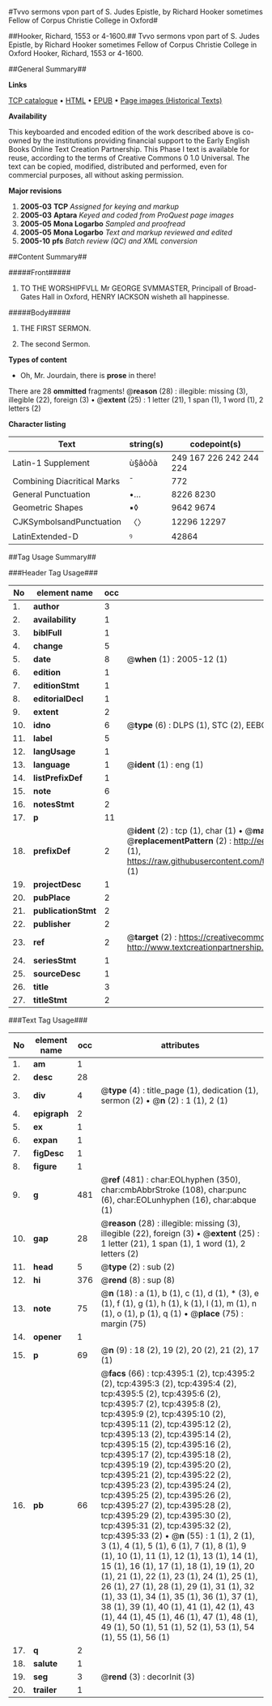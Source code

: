 #Tvvo sermons vpon part of S. Judes Epistle, by Richard Hooker sometimes Fellow of Corpus Christie College in Oxford#

##Hooker, Richard, 1553 or 4-1600.##
Tvvo sermons vpon part of S. Judes Epistle, by Richard Hooker sometimes Fellow of Corpus Christie College in Oxford
Hooker, Richard, 1553 or 4-1600.

##General Summary##

**Links**

[TCP catalogue](http://www.ota.ox.ac.uk/tcp/)  • 
[HTML](http://tei.it.ox.ac.uk/tcp/Texts-HTML/free/A03/A03598.html)  • 
[EPUB](http://tei.it.ox.ac.uk/tcp/Texts-EPUB/free/A03/A03598.epub) • 
[Page images (Historical Texts)](https://data.historicaltexts.jisc.ac.uk/view?pubId=eebo-99839933e&pageId=eebo-99839933e-4395-1)

**Availability**

This keyboarded and encoded edition of the
	       work described above is co-owned by the institutions
	       providing financial support to the Early English Books
	       Online Text Creation Partnership. This Phase I text is
	       available for reuse, according to the terms of Creative
	       Commons 0 1.0 Universal. The text can be copied,
	       modified, distributed and performed, even for
	       commercial purposes, all without asking permission.

**Major revisions**

1. __2005-03__ __TCP__ *Assigned for keying and markup*
1. __2005-03__ __Aptara__ *Keyed and coded from ProQuest page images*
1. __2005-05__ __Mona Logarbo__ *Sampled and proofread*
1. __2005-05__ __Mona Logarbo__ *Text and markup reviewed and edited*
1. __2005-10__ __pfs__ *Batch review (QC) and XML conversion*

##Content Summary##

#####Front#####

1. TO THE WORSHIPFVLL Mr
GEORGE SVMMASTER, Principall of
Broad-Gates Hall in Oxford, HENRY
IACKSON wisheth all
happinesse.

#####Body#####

1. THE FIRST SERMON.

1. The second Sermon.

**Types of content**

  * Oh, Mr. Jourdain, there is **prose** in there!

There are 28 **ommitted** fragments! 
 @__reason__ (28) : illegible: missing (3), illegible (22), foreign (3)  •  @__extent__ (25) : 1 letter (21), 1 span (1), 1 word (1), 2 letters (2)

**Character listing**


|Text|string(s)|codepoint(s)|
|---|---|---|
|Latin-1 Supplement|ù§âòôà|249 167 226 242 244 224|
|Combining             Diacritical Marks|̄|772|
|General Punctuation|•…|8226 8230|
|Geometric Shapes|▪◊|9642 9674|
|CJKSymbolsandPunctuation|〈〉|12296 12297|
|LatinExtended-D|ꝰ|42864|

##Tag Usage Summary##

###Header Tag Usage###

|No|element name|occ|attributes|
|---|---|---|---|
|1.|__author__|3||
|2.|__availability__|1||
|3.|__biblFull__|1||
|4.|__change__|5||
|5.|__date__|8| @__when__ (1) : 2005-12 (1)|
|6.|__edition__|1||
|7.|__editionStmt__|1||
|8.|__editorialDecl__|1||
|9.|__extent__|2||
|10.|__idno__|6| @__type__ (6) : DLPS (1), STC (2), EEBO-CITATION (1), PROQUEST (1), VID (1)|
|11.|__label__|5||
|12.|__langUsage__|1||
|13.|__language__|1| @__ident__ (1) : eng (1)|
|14.|__listPrefixDef__|1||
|15.|__note__|6||
|16.|__notesStmt__|2||
|17.|__p__|11||
|18.|__prefixDef__|2| @__ident__ (2) : tcp (1), char (1)  •  @__matchPattern__ (2) : ([0-9\-]+):([0-9IVX]+) (1), (.+) (1)  •  @__replacementPattern__ (2) : http://eebo.chadwyck.com/downloadtiff?vid=$1&page=$2 (1), https://raw.githubusercontent.com/textcreationpartnership/Texts/master/tcpchars.xml#$1 (1)|
|19.|__projectDesc__|1||
|20.|__pubPlace__|2||
|21.|__publicationStmt__|2||
|22.|__publisher__|2||
|23.|__ref__|2| @__target__ (2) : https://creativecommons.org/publicdomain/zero/1.0/ (1), http://www.textcreationpartnership.org/docs/. (1)|
|24.|__seriesStmt__|1||
|25.|__sourceDesc__|1||
|26.|__title__|3||
|27.|__titleStmt__|2||


###Text Tag Usage###

|No|element name|occ|attributes|
|---|---|---|---|
|1.|__am__|1||
|2.|__desc__|28||
|3.|__div__|4| @__type__ (4) : title_page (1), dedication (1), sermon (2)  •  @__n__ (2) : 1 (1), 2 (1)|
|4.|__epigraph__|2||
|5.|__ex__|1||
|6.|__expan__|1||
|7.|__figDesc__|1||
|8.|__figure__|1||
|9.|__g__|481| @__ref__ (481) : char:EOLhyphen (350), char:cmbAbbrStroke (108), char:punc (6), char:EOLunhyphen (16), char:abque (1)|
|10.|__gap__|28| @__reason__ (28) : illegible: missing (3), illegible (22), foreign (3)  •  @__extent__ (25) : 1 letter (21), 1 span (1), 1 word (1), 2 letters (2)|
|11.|__head__|5| @__type__ (2) : sub (2)|
|12.|__hi__|376| @__rend__ (8) : sup (8)|
|13.|__note__|75| @__n__ (18) : a (1), b (1), c (1), d (1), * (3), e (1), f (1), g (1), h (1), k (1), l (1), m (1), n (1), o (1), p (1), q (1)  •  @__place__ (75) : margin (75)|
|14.|__opener__|1||
|15.|__p__|69| @__n__ (9) : 18 (2), 19 (2), 20 (2), 21 (2), 17 (1)|
|16.|__pb__|66| @__facs__ (66) : tcp:4395:1 (2), tcp:4395:2 (2), tcp:4395:3 (2), tcp:4395:4 (2), tcp:4395:5 (2), tcp:4395:6 (2), tcp:4395:7 (2), tcp:4395:8 (2), tcp:4395:9 (2), tcp:4395:10 (2), tcp:4395:11 (2), tcp:4395:12 (2), tcp:4395:13 (2), tcp:4395:14 (2), tcp:4395:15 (2), tcp:4395:16 (2), tcp:4395:17 (2), tcp:4395:18 (2), tcp:4395:19 (2), tcp:4395:20 (2), tcp:4395:21 (2), tcp:4395:22 (2), tcp:4395:23 (2), tcp:4395:24 (2), tcp:4395:25 (2), tcp:4395:26 (2), tcp:4395:27 (2), tcp:4395:28 (2), tcp:4395:29 (2), tcp:4395:30 (2), tcp:4395:31 (2), tcp:4395:32 (2), tcp:4395:33 (2)  •  @__n__ (55) : 1 (1), 2 (1), 3 (1), 4 (1), 5 (1), 6 (1), 7 (1), 8 (1), 9 (1), 10 (1), 11 (1), 12 (1), 13 (1), 14 (1), 15 (1), 16 (1), 17 (1), 18 (1), 19 (1), 20 (1), 21 (1), 22 (1), 23 (1), 24 (1), 25 (1), 26 (1), 27 (1), 28 (1), 29 (1), 31 (1), 32 (1), 33 (1), 34 (1), 35 (1), 36 (1), 37 (1), 38 (1), 39 (1), 40 (1), 41 (1), 42 (1), 43 (1), 44 (1), 45 (1), 46 (1), 47 (1), 48 (1), 49 (1), 50 (1), 51 (1), 52 (1), 53 (1), 54 (1), 55 (1), 56 (1)|
|17.|__q__|2||
|18.|__salute__|1||
|19.|__seg__|3| @__rend__ (3) : decorInit (3)|
|20.|__trailer__|1||
